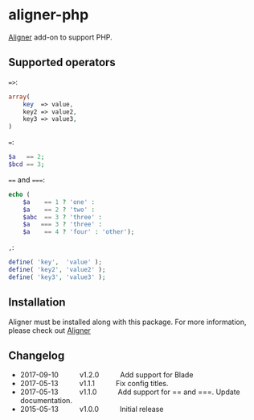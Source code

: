 # aligner-php

[Aligner](https://github.com/adrianlee44/atom-aligner) add-on to support PHP.

## Supported operators
`=>`:
```php
array(
    key  => value,
    key2 => value2,
    key3 => value3,
)
```
`=`:
```php
$a   == 2;
$bcd == 3;
```
`==` and `===`:
```php
echo (
    $a    == 1 ? 'one' :
    $a    == 2 ? 'two' :
    $abc  == 3 ? 'three' :
    $a   === 3 ? 'three' :
    $a    == 4 ? 'four' : 'other');
```
`,`:
```php
define( 'key',  'value' );
define( 'key2', 'value2' );
define( 'key3', 'value3' );
```

## Installation
Aligner must be installed along with this package. For more information, please check out [Aligner](https://github.com/adrianlee44/atom-aligner)

## Changelog
- 2017-09-10   v1.2.0   Add support for Blade
- 2017-05-13   v1.1.1   Fix config titles.
- 2017-05-13   v1.1.0   Add support for == and ===. Update documentation.
- 2015-05-13   v1.0.0   Initial release
